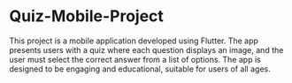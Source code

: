 # Quiz-Mobile-Project
This project is a mobile application developed using Flutter. The app presents users with a quiz where each question displays an image, and the user must select the correct answer from a list of options. The app is designed to be engaging and educational, suitable for users of all ages.
